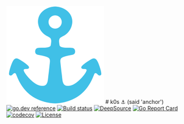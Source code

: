 [![k0s](anchor.svg)](https://k0s.io) # k0s ⚓ (said 'anchor')
[![go.dev reference](https://img.shields.io/badge/go.dev-reference-007d9c?logo=go&logoColor=white)](https://pkg.go.dev/k0s.io/k0s?tab=doc)
[![Build status](https://badge.buildkite.com/f3f7346665b5f0ed5f49503300bddc4ca02bb5b88ba081ed46.svg)](https://buildkite.com/conntroll/conntroll)
[![DeepSource](https://static.deepsource.io/deepsource-badge-light-mini.svg)](https://deepsource.io/gh/btwiuse/k0s/?ref=repository-badge)
[![Go Report Card](https://goreportcard.com/badge/github.com/btwiuse/k0s)](https://goreportcard.com/report/github.com/btwiuse/k0s)
[![codecov](https://codecov.io/gh/btwiuse/k0s/branch/master/graph/badge.svg)](https://codecov.io/gh/btwiuse/k0s)
[![License](https://img.shields.io/github/license/btwiuse/k0s?color=%23000&style=flat-round)](https://github.com/btwiuse/k0s/blob/master/LICENSE)
